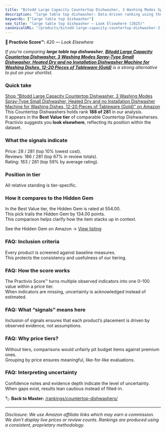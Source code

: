 ```yaml
---
title: "Bitodd Large Capacity Countertop Dishwasher, 3 Washing Modes Spray-Type Small Dishwasher, Heated Dry and no Installation Dishwasher Machine for Washing Dishes, 12-20 Pieces of Tableware (Gold)"
description: "large table top dishwasher: Data-driven ranking using the Practivio Score™. Positioned by quality, value, demand, findability, momentum."
keywords: ["large table top dishwasher"]
seo_title: "large table top dishwasher — Look Elsewhere (2025)"
canonicalURL: "/products/bitodd-large-capacity-countertop-dishwasher-3-washing-modes-spray-type-small-dishwasher-heated-dry-and-no-installation-dishwasher-machine-for-washing-dishes-12-20-pieces-of-tableware-gold-B0D4D3LG6Q/"
---
```


**🚫 Practivio Score™:** 420 — _Look Elsewhere_


*If you're comparing **large table top dishwasher**, **[Bitodd Large Capacity Countertop Dishwasher, 3 Washing Modes Spray-Type Small Dishwasher, Heated Dry and no Installation Dishwasher Machine for Washing Dishes, 12-20 Pieces of Tableware (Gold)](https://www.amazon.com/dp/B0D4D3LG6Q?tag=practivio-20)** is a strong alternative to put on your shortlist.*
### Quick take
[Shop “Bitodd Large Capacity Countertop Dishwasher, 3 Washing Modes Spray-Type Small Dishwasher, Heated Dry and no Installation Dishwasher Machine for Washing Dishes, 12-20 Pieces of Tableware (Gold)” on Amazon](https://www.amazon.com/dp/B0D4D3LG6Q?tag=practivio-20)
This Countertop Dishwashers holds rank **188 of 281** in our analysis.  
It appears in the **Best Value tier** of comparable Countertop Dishwasherses.  
Practivio suggests you **look elsewhere**, reflecting its position within the dataset.

### What the signals indicate
Price: 28 / 281 (top 10% lowest cost).  
Reviews: 186 / 281 (top 67% in review totals).  
Rating: 163 / 281 (top 59% by average rating).  

### Position in tier
All relative standing is tier-specific.

### How it compares to the Hidden Gem
In the Best Value tier, the Hidden Gem is rated at 554.00.  
This pick trails the Hidden Gem by 134.00 points.  
This comparison helps clarify how the item stacks up in context.  

See the Hidden Gem on Amazon → [View listing](https://www.amazon.com/dp/B092DBTWCF?tag=practivio-20)

### FAQ: Inclusion criteria
Every product is screened against baseline measures.  
This protects the consistency and usefulness of our tiering.

### FAQ: How the score works
The Practivio Score™ turns multiple observed indicators into one 0–100 value within a price tier.  
When indicators are missing, uncertainty is acknowledged instead of estimated.

### FAQ: What “signals” means here
Inclusion of signals ensures that each product’s placement is driven by observed evidence, not assumptions.

### FAQ: Why price tiers?
Without tiers, comparisons would unfairly pit budget items against premium ones.  
Grouping by price ensures meaningful, like-for-like evaluations.

### FAQ: Interpreting uncertainty
Confidence notes and evidence depth indicate the level of uncertainty.  
When gaps exist, results lean cautious instead of filled-in.


🏷️ **Back to Master:** [/rankings/countertop-dishwashers/](/rankings/countertop-dishwashers/)

---
_Disclosure: We use Amazon affiliate links which may earn a commission. We don’t display live prices or review counts. Rankings are produced using a consistent, proprietary methodology._
